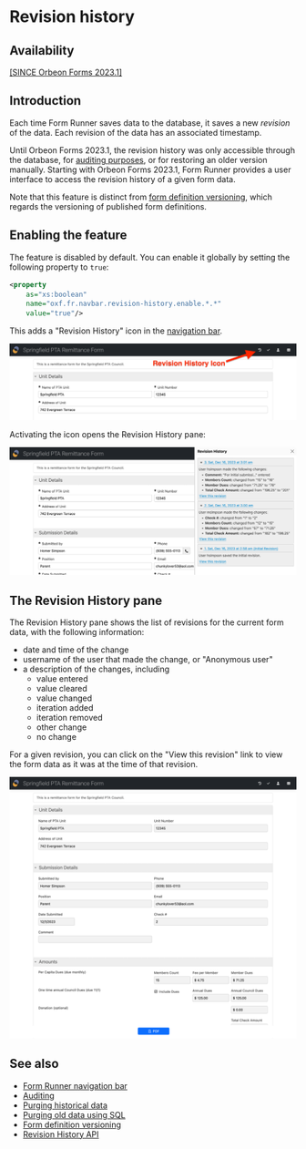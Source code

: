 # Revision history

## Availability

[\[SINCE Orbeon Forms 2023.1\]](/release-notes/orbeon-forms-2023.1.md)

## Introduction

Each time Form Runner saves data to the database, it saves a new *revision* of the data. Each revision of the data has an associated timestamp.

Until Orbeon Forms 2023.1, the revision history was only accessible through the database, for [auditing purposes](/form-runner/persistence/auditing.md), or for restoring an older version manually. Starting with Orbeon Forms 2023.1, Form Runner provides a user interface to access the revision history of a given form data.

Note that this feature is distinct from [form definition versioning](/form-runner/feature/versioning.md), which regards the versioning of published form definitions.

## Enabling the feature

The feature is disabled by default. You can enable it globally by setting the following property to `true`:

```xml
<property
    as="xs:boolean"
    name="oxf.fr.navbar.revision-history.enable.*.*"
    value="true"/>
```

This adds a "Revision History" icon in the [navigation bar](navbar.md).

![Revision History icon](../images/fr-revision-history-icon.png)

Activating the icon opens the Revision History pane:

![Revision History pane](../images/fr-revision-history-pane.png)

## The Revision History pane

The Revision History pane shows the list of revisions for the current form data, with the following information:

- date and time of the change
- username of the user that made the change, or "Anonymous user"
- a description of the changes, including
    - value entered
    - value cleared
    - value changed
    - iteration added
    - iteration removed
    - other change
    - no change

For a given revision, you can click on the "View this revision" link to view the form data as it was at the time of that revision.

![Viewing a specific revision](../images/fr-revision-history-view-revision.png)

## See also

- [Form Runner navigation bar](navbar.md)
- [Auditing](/form-runner/persistence/auditing.md)
- [Purging historical data](/form-runner/feature/purging-historical-data.md)
- [Purging old data using SQL](/form-runner/persistence/purging-old-data.md)
- [Form definition versioning](/form-runner/feature/versioning.md)
- [Revision History API](/form-runner/api/persistence/revision-history.md)
